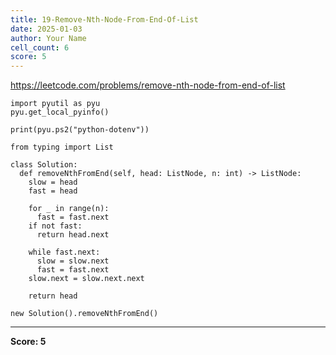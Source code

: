 ```yaml
---
title: 19-Remove-Nth-Node-From-End-Of-List
date: 2025-01-03
author: Your Name
cell_count: 6
score: 5
---
```


https://leetcode.com/problems/remove-nth-node-from-end-of-list


```
import pyutil as pyu
pyu.get_local_pyinfo()
```


```
print(pyu.ps2("python-dotenv"))
```


```
from typing import List
```


```
class Solution:
  def removeNthFromEnd(self, head: ListNode, n: int) -> ListNode:
    slow = head
    fast = head

    for _ in range(n):
      fast = fast.next
    if not fast:
      return head.next

    while fast.next:
      slow = slow.next
      fast = fast.next
    slow.next = slow.next.next

    return head
```


```
new Solution().removeNthFromEnd()
```


---
**Score: 5**